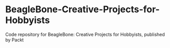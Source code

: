 # BeagleBone-Creative-Projects-for-Hobbyists
Code repository for BeagleBone: Creative Projects for Hobbyists, published by Packt
